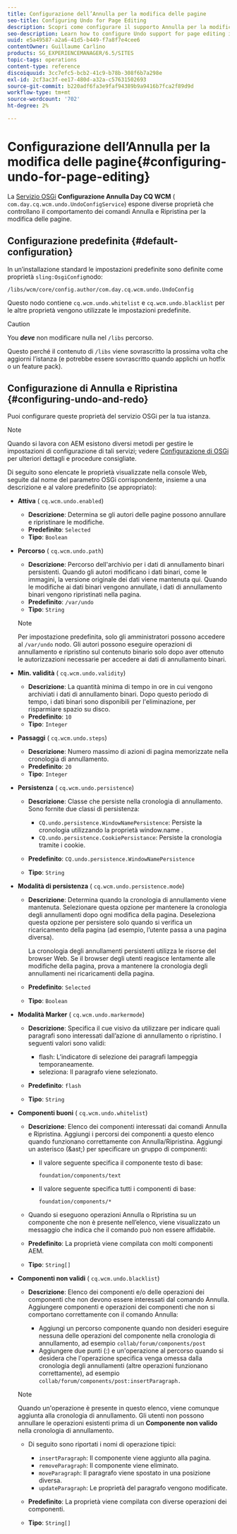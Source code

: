 ```yaml
---
title: Configurazione dell’Annulla per la modifica delle pagine
seo-title: Configuring Undo for Page Editing
description: Scopri come configurare il supporto Annulla per la modifica delle pagine in AEM.
seo-description: Learn how to configure Undo support for page editing in AEM.
uuid: e5a49587-a2a6-41d5-b449-f7a8f7e4cee6
contentOwner: Guillaume Carlino
products: SG_EXPERIENCEMANAGER/6.5/SITES
topic-tags: operations
content-type: reference
discoiquuid: 3cc7efc5-bcb2-41c9-b78b-308f6b7a298e
exl-id: 2cf3ac3f-ee17-480d-a32a-c57631502693
source-git-commit: b220adf6fa3e9faf94389b9a9416b7fca2f89d9d
workflow-type: tm+mt
source-wordcount: '702'
ht-degree: 2%

---
```


# Configurazione dell’Annulla per la modifica delle pagine{#configuring-undo-for-page-editing}

La [Servizio OSGi](/help/sites-deploying/configuring-osgi.md)  **Configurazione Annulla Day CQ WCM** ( `com.day.cq.wcm.undo.UndoConfigService`) espone diverse proprietà che controllano il comportamento dei comandi Annulla e Ripristina per la modifica delle pagine.

## Configurazione predefinita {#default-configuration}

In un’installazione standard le impostazioni predefinite sono definite come proprietà `sling:OsgiConfig`nodo:

`/libs/wcm/core/config.author/com.day.cq.wcm.undo.UndoConfig`

Questo nodo contiene `cq.wcm.undo.whitelist` e `cq.wcm.undo.blacklist` per le altre proprietà vengono utilizzate le impostazioni predefinite.

>[!CAUTION]
>
>You ***deve*** non modificare nulla nel `/libs` percorso.
>
>Questo perché il contenuto di `/libs` viene sovrascritto la prossima volta che aggiorni l’istanza (e potrebbe essere sovrascritto quando applichi un hotfix o un feature pack).

## Configurazione di Annulla e Ripristina {#configuring-undo-and-redo}

Puoi configurare queste proprietà del servizio OSGi per la tua istanza.

>[!NOTE]
>
>Quando si lavora con AEM esistono diversi metodi per gestire le impostazioni di configurazione di tali servizi; vedere [Configurazione di OSGi](/help/sites-deploying/configuring-osgi.md) per ulteriori dettagli e procedure consigliate.

Di seguito sono elencate le proprietà visualizzate nella console Web, seguite dal nome del parametro OSGi corrispondente, insieme a una descrizione e al valore predefinito (se appropriato):

* **Attiva**
( 
`cq.wcm.undo.enabled`)

   * **Descrizione**: Determina se gli autori delle pagine possono annullare e ripristinare le modifiche.
   * **Predefinito**: `Selected`
   * **Tipo**: `Boolean`

* **Percorso**
( 
`cq.wcm.undo.path`)

   * **Descrizione**: Percorso dell&#39;archivio per i dati di annullamento binari persistenti. Quando gli autori modificano i dati binari, come le immagini, la versione originale dei dati viene mantenuta qui. Quando le modifiche ai dati binari vengono annullate, i dati di annullamento binari vengono ripristinati nella pagina.
   * **Predefinito**: `/var/undo`
   * **Tipo**: `String`

   >[!NOTE]
   >
   >Per impostazione predefinita, solo gli amministratori possono accedere al `/var/undo` nodo. Gli autori possono eseguire operazioni di annullamento e ripristino sul contenuto binario solo dopo aver ottenuto le autorizzazioni necessarie per accedere ai dati di annullamento binari.

* **Min. validità**
( 
`cq.wcm.undo.validity`)

   * **Descrizione**: La quantità minima di tempo in ore in cui vengono archiviati i dati di annullamento binari. Dopo questo periodo di tempo, i dati binari sono disponibili per l&#39;eliminazione, per risparmiare spazio su disco.
   * **Predefinito**: `10`
   * **Tipo**: `Integer`

* **Passaggi**
( 
`cq.wcm.undo.steps`)

   * **Descrizione**: Numero massimo di azioni di pagina memorizzate nella cronologia di annullamento.
   * **Predefinito**: `20`
   * **Tipo**: `Integer`

* **Persistenza**
( 
`cq.wcm.undo.persistence`)

   * **Descrizione**: Classe che persiste nella cronologia di annullamento. Sono fornite due classi di persistenza:

      * `CQ.undo.persistence.WindowNamePersistence`: Persiste la cronologia utilizzando la proprietà window.name .
      * `CQ.undo.persistence.CookiePersistance`: Persiste la cronologia tramite i cookie.
   * **Predefinito**: `CQ.undo.persistence.WindowNamePersistence`
   * **Tipo**: `String`


* **Modalità di persistenza**
( 
`cq.wcm.undo.persistence.mode`)

   * **Descrizione**: Determina quando la cronologia di annullamento viene mantenuta. Selezionare questa opzione per mantenere la cronologia degli annullamenti dopo ogni modifica della pagina. Deseleziona questa opzione per persistere solo quando si verifica un ricaricamento della pagina (ad esempio, l’utente passa a una pagina diversa).

      La cronologia degli annullamenti persistenti utilizza le risorse del browser Web. Se il browser degli utenti reagisce lentamente alle modifiche della pagina, prova a mantenere la cronologia degli annullamenti nei ricaricamenti della pagina.

   * **Predefinito**: `Selected`
   * **Tipo**: `Boolean`

* **Modalità Marker**
( 
`cq.wcm.undo.markermode`)

   * **Descrizione**: Specifica il cue visivo da utilizzare per indicare quali paragrafi sono interessati dall’azione di annullamento o ripristino. I seguenti valori sono validi:

      * flash: L’indicatore di selezione dei paragrafi lampeggia temporaneamente.
      * seleziona: Il paragrafo viene selezionato.
   * **Predefinito**: `flash`
   * **Tipo**: `String`


* **Componenti buoni**
( 
`cq.wcm.undo.whitelist`)

   * **Descrizione**: Elenco dei componenti interessati dai comandi Annulla e Ripristina. Aggiungi i percorsi dei componenti a questo elenco quando funzionano correttamente con Annulla/Ripristina. Aggiungi un asterisco (&amp;ast;) per specificare un gruppo di componenti:

      * Il valore seguente specifica il componente testo di base:

         `foundation/components/text`

      * Il valore seguente specifica tutti i componenti di base:

         `foundation/components/*`
   * Quando si eseguono operazioni Annulla o Ripristina su un componente che non è presente nell’elenco, viene visualizzato un messaggio che indica che il comando può non essere affidabile.

   * **Predefinito**: La proprietà viene compilata con molti componenti AEM.
   * **Tipo**: `String[]`


* **Componenti non validi**
( 
`cq.wcm.undo.blacklist`)

   * **Descrizione**: Elenco dei componenti e/o delle operazioni dei componenti che non devono essere interessati dal comando Annulla. Aggiungere componenti e operazioni dei componenti che non si comportano correttamente con il comando Annulla:

      * Aggiungi un percorso componente quando non desideri eseguire nessuna delle operazioni del componente nella cronologia di annullamento, ad esempio `collab/forum/components/post`
      * Aggiungere due punti (:) e un&#39;operazione al percorso quando si desidera che l&#39;operazione specifica venga omessa dalla cronologia degli annullamenti (altre operazioni funzionano correttamente), ad esempio `collab/forum/components/post:insertParagraph.`

   >[!NOTE]
   >
   >Quando un&#39;operazione è presente in questo elenco, viene comunque aggiunta alla cronologia di annullamento. Gli utenti non possono annullare le operazioni esistenti prima di un **Componente non valido** nella cronologia di annullamento.

   * Di seguito sono riportati i nomi di operazione tipici:

      * `insertParagraph`: Il componente viene aggiunto alla pagina.
      * `removeParagraph`: Il componente viene eliminato.
      * `moveParagraph`: Il paragrafo viene spostato in una posizione diversa.
      * `updateParagraph`: Le proprietà del paragrafo vengono modificate.
   * **Predefinito**: La proprietà viene compilata con diverse operazioni dei componenti.
   * **Tipo**: `String[]`

